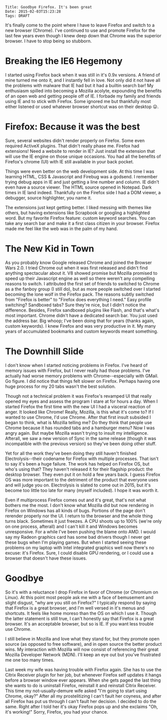     Title: Goodbye Firefox. It's been great
    Date: 2015-02-03T15:23:28
    Tags: DRAFT

It's finally come to the point where I have to leave Firefox and switch to a new browser (Chrome). I've continued to use and promote Firefox for the last few years even though I knew deep down that Chrome was the superior browser. I have to stop being so stubborn.

<!-- more -->


Breaking the IE6 Hegemony
=========================

I started using Firefox back when it was still in it's 0.9x versions. A friend of mine turned me onto it, and I instantly fell in love. Not only did it not have all the problems with malware that IE had but it had a builtin search bar! My enthusiasm spilled into becoming a Mozilla acolyte, expounding the benefits of an open web and getting people off of IE. I forbade my family and friends using IE and to stick with Firefox. Some ignored me but thankfully most either listened or used whatever browser shortcut was on their desktop 😛.


Firefox: Because it was the best
================================

Sure, several websites didn't render properly on Firefox. Some even required ActiveX plugins. That didn't really phase me. Firefox had extensions! Need a website to render in IE? Just install the extension that will use the IE engine on those unique occasions. You had all the benefits of Firefox's chrome (UI) with IE still available in your back pocket.

Things were even better on the web development side. At this time I was learning HTML, CSS & Javascript and Firebug was a godsend. I remember trying debug apps in IE and just getting a line number and column. IE didn't even have a source viewer. The HTML source opened in Notepad. Dark times in IE land indeed. Thankfully on the Firefox side I had a DOM viewer, a debugger, source highlighter, you name it.

The extensions just kept getting better. I liked messing with themes like others, but having extensions like Scrapbook or googling a highlighted word. But my favorite Firefox feature: custom keyword searches. You can take any search bar and make it a first class citizen in your browser. Firefox made me feel like the web was in the palm of my hand.


The New Kid in Town
===================

As you probably know Google released Chrome and joined the Browser Wars 2.0. I tried Chrome out when it was first released and didn't find anything spectacular about it. V8 showed promise but Mozilla promised to speed up their Javascript engine as well so there weren't any compelling reasons to switch. I attributed the first set of friends to switched to Chrome as a the fanboy group (I still do), but as more people switched over I started becoming the lone wolf in the Firefox pack. The reasons subtly switched from "Firefox is better" to "Firefox does everything I need." Easy profile switching? Sandboxed tabs? Sure they're nice, but I didn't notice the difference. Besides, Firefox sandboxed plugins like Flash, and that's what's most important. Chrome didn't have a dedicated search bar. You just used the address bar. Big whoop; I've been doing that for years (thanks again, custom keywords). I knew Firefox and was very productive in it. My many years of accumulated bookmarks and custom keywords meant something.


The Downhill Slide
==================

I don't know when I started noticing problems in Firefox. I've heard of memory issues with Firefox, but I never really had those problems. I've actually had worse memory problems with Chrome--especially with GMail. Go figure. I did notice that things felt slower on Firefox. Perhaps having one huge process for my 20 tabs wasn't the best solution.

Though not a technical problem it was Firefox's revamped UI that really opened my eyes and assess the program I stare at for hours a day. When I started Firefox the first time with the new UI I had a visceral reaction of anger. It looked like Chrome! Really, Mozilla, is this what it's come to? If I wanted to use Chrome, I'd use Chrome. After that first insult subsided I began to think, what is Mozilla telling me? Do they think that people use Chrome because it has rounded tabs and a hamburger menu? Now I was angry again. But maybe Mozilla wasn't trying to insult my intelligence. Afterall, we saw a new version of Sync in the same release (though it was incompatible with the previous version) so they've been doing other stuff.

Yet for all the work they've been doing they still haven't finished Electrolysis--their codename for Firefox with multiple processes. That isn't to say it's been a huge failure. The work has helped on Firefox OS, but who's using that? They haven't released it for their flagship product: the desktop browser. They even put it on hold a few years back. I guess Firefox OS was more important to the detriment of the product that everyone uses and will judge you on. Electrolysis is slated to come out in 2015, but it's become too little too late for many (myself included). I hope it was worth it.

Even if multiprocess Firefox comes out and it's great, that's not what bothers me the most. I don't know what Mozilla did but now rendering in Firefox on Windows has all kinds of bugs. Portions of the page don't rerender properly nor the UI. I return to the browser and the whole thing turns black. Sometimes it just freezes. A CPU shoots up to 100% (we're only on one process, afterall) and I can't kill it and Windows becomes unresponsive. For a while I've been pushing the blame onto AMD. I would say my Radeon graphics card has some bad drivers though I never get these bugs when I'm playing games. But when I started seeing these problems on my laptop with Intel integrated graphics well now there's no excuse: it's Firefox. Sure, I could disable GPU rendering, or I could use a browser that doesn't have these issues.


Goodbye
=======

So it's with a reluctance I drop Firefox in favor of Chrome (or Chromium on Linux). At this point most people ask me with a face of bemusement and slight disgust, "why are you still on Firefox?" I typically respond by saying that Firefox is a great browser, and I'm well versed in it's menus and shortcuts. It feels like home moreso than the OS on which I use it. Though the latter statement is still true, I can't honestly say that Firefox is a great browser. It's an acceptable browser, but so is IE. If you want less trouble use Chrome.

I still believe in Mozilla and love what they stand for, but they promote open source (as opposed to free software), and in open source the better product wins. My interaction with Mozilla will now consist of referencing their great Mozilla Developer Network (MDN). I'll keep an eye out but you've frustrated me one too many times.

Last week my wife was having trouble with Firefox again. She has to use the Citrix Receiver plugin for her job, but whenever Firefox self updates it hangs before a browser window ever appears. When she gets paged the last thing she wants to do is uninstall Firefox, reinstall it and reinstall Citrix Receiver. This time my not-usually-demure wife asked "I'm going to start using Chrome, okay?" After all my prostelitizing I can't fault her coyness, and after all Firefox has put us through I can't fault her decision. I decided to do the same. Right after I told her it's okay Firefox pops up and she exclaims "Oh, it's working!" Sorry, Firefox, you had your chance.
